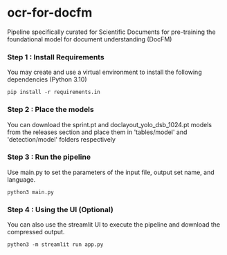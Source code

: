 # ocr-for-docfm
Pipeline specifically curated for Scientific Documents for pre-training the foundational model for document understanding (DocFM)

### Step 1 : Install Requirements
You may create and use a virtual environment to install the following dependencies (Python 3.10)
```
pip install -r requirements.in
```

### Step 2 : Place the models
You can download the sprint.pt and doclayout_yolo_dsb_1024.pt models from the releases section and place them in 'tables/model' and 'detection/model' folders respectively

### Step 3 : Run the pipeline
Use main.py to set the parameters of the input file, output set name, and language.
```
python3 main.py
```

### Step 4 : Using the UI (Optional)
You can also use the streamlit UI to execute the pipeline and download the compressed output. 
```
python3 -m streamlit run app.py
```
